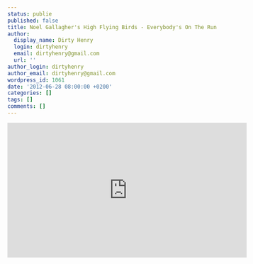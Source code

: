 ```yaml
---
status: publie
published: false
title: Noel Gallagher's High Flying Birds - Everybody's On The Run
author:
  display_name: Dirty Henry
  login: dirtyhenry
  email: dirtyhenry@gmail.com
  url: ''
author_login: dirtyhenry
author_email: dirtyhenry@gmail.com
wordpress_id: 1061
date: '2012-06-28 08:00:00 +0200'
categories: []
tags: []
comments: []
---
```

<iframe width="540" height="304" src="http://www.youtube.com/embed/dpqQJfdLO14" frameborder="0" allowfullscreen></iframe>
